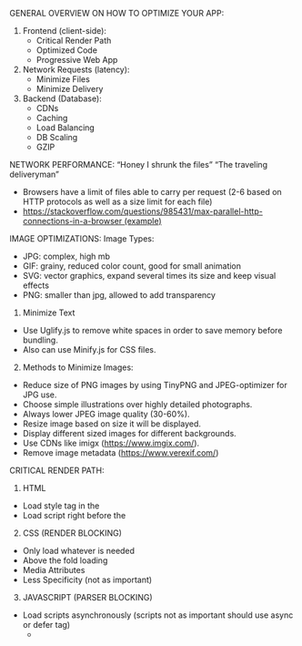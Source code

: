 GENERAL OVERVIEW ON HOW TO OPTIMIZE YOUR APP:
1. Frontend (client-side):
    * Critical Render Path
    * Optimized Code
    * Progressive Web App
2. Network Requests (latency):
    * Minimize Files
    * Minimize Delivery
3. Backend (Database):
    * CDNs
    * Caching
    * Load Balancing
    * DB Scaling
    * GZIP

NETWORK PERFORMANCE:
“Honey I shrunk the files”
“The traveling deliveryman”
* Browsers have a limit of files able to carry per request (2-6 based on HTTP protocols as well as a size limit for each file)
* https://stackoverflow.com/questions/985431/max-parallel-http-connections-in-a-browser (example)

IMAGE OPTIMIZATIONS:
Image Types:
* JPG: complex, high mb
* GIF: grainy, reduced color count, good for small animation
* SVG: vector graphics, expand several times its size and keep visual effects
* PNG: smaller than jpg, allowed to add transparency
1. Minimize Text
* Use Uglify.js to remove white spaces in order to save memory before bundling.
* Also can use Minify.js for CSS files.
2. Methods to Minimize Images:
* Reduce size of PNG images by using TinyPNG and JPEG-optimizer for JPG use.
* Choose simple illustrations over highly detailed photographs.
* Always lower JPEG image quality (30-60%).
* Resize image based on size it will be displayed.
* Display different sized images for different backgrounds.
* Use CDNs like imigx (https://www.imgix.com/).
* Remove image metadata (https://www.verexif.com/)

CRITICAL RENDER PATH:
1. HTML
* Load style tag in the
* Load script right before the
2. CSS (RENDER BLOCKING)
* Only load whatever is needed
* Above the fold loading
* Media Attributes
* Less Specificity (not as important)
3. JAVASCRIPT (PARSER BLOCKING)
* Load scripts asynchronously (scripts not as important should use async or defer tag)
    * <script async>: Suggested use for scripts having no knowledge of our code since it can affect user exp.(i.e. HTML, CSS)
    * <script defer>: Loads after HTML has been parsed, great for scripts that will act on the render tree or DOM
* Defer loading of scripts
* Minimize DOM manipulation
* Avoid long running javascript
Helpful links:
* https://developers.google.com/speed/pagespeed/insights/ (test web pages on mobile or desktop with suggestions for optimizations based on webpage link provided from user)
* www.webpagetest.org
* http://youmightnotneedjquery.com/ (native JS is faster without heavy jQuery library use)
* https://css-tricks.com/prefetching-preloading-prebrowsing/ (Pre-fetching, pre-loading, pre-browsing)
* https://imagecompressor.com/ (image optimizer)

CODE SPLITTING:
* Splitting up the Javascript files based on the needs to optimize browser efficiency
* Lazy loading: deferring initialization of an object until the point at which it is needed
* Component based splitting (i.e. sidebar not activated until user clicks).
* Avoid blocking Main thread (minimize JS code, parse time)
* Avoid Memory Leaks (remove unused event listeners, variables after use, setTimeout)
* Tree shaking (Webpack configures unused code from library but not with 100% accuracy, Babel preset-env also helps with this)
Helpful Links:
* https://github.com/jamiebuilds/react-loadable
* https://www.smooth-code.com/open-source/loadable-components/docs/loadable-vs-react-lazy/ (easy to use react component level code splitting)
* https://developers.google.com/web/fundamentals/performance/optimizing-javascript/tree-shaking/ (Tree Shaking)

REACT OPTIMIZATION:
* React Perf (i.e. localhost:3000/?react_perf)
* Avoid Multiple re-rendering (minimize DOM manipulations)
* Use React Dev Tools to check "rendering processes" within each component and reduce 'ms' time
* 'shouldComponentUpdate' gives developer control to stop rerendering of components (use with caution since it will not pass props)
* PureComponent does the same job as shouldComponentUpdate if you don't have nested objects ('shallow comparison' will only rerender when props change and not deeply nested objects).
Helpful Links:
* https://github.com/maicki/why-did-you-update (Use this to tackle when to actually use performance enhancements without overly doing it)
* https://medium.com/@wereHamster/beware-react-setstate-is-asynchronous-ce87ef1a9cf3 (React setState is asynchronous)
* https://vasanthk.gitbooks.io/react-bits/patterns/19.async-nature-of-setState.html (Async Nature Of setState())

PROGRESSIVE WEB APPLICATIONS:
* HTTPS: protects information sent through browser to server in encrypted fashion
    * https://letsencrypt.org/ (free encryption certification service)
    * https://www.cloudflare.com/ (similar hosting site with encryption)
* App Manifest:
    * Make sure the viewport inside html file is included since this is the file which makes web app responsive across different platforms (source: https://developers.google.com/web/tools/lighthouse/audits/has-viewport-meta-tag)
    * Manifest.json is where the app's icon, name, color can be modified (favicon/splashscreen generator: https://realfavicongenerator.net/)
* Service Worker: A script (JS file) that runs in background and assists in offline first web application development (assists with Push Notifications and background syncs).
    * https://jakearchibald.github.io/isserviceworkerready/ (Which versions of the browsers have implemented service worker)
    * https://auth0.com/blog/introduction-to-progressive-web-apps-push-notifications-part-3/ (PWA push notifications) Related Links:
* http://debuggerdotbreak.judahgabriel.com/2018/04/13/i-built-a-pwa-and-published-it-in-3-app-stores-heres-what-i-learned/ 
* https://medium.com/@firt/progressive-web-apps-on-ios-are-here-d00430dee3a7 
* https://www.pwabuilder.com/ (converting web apps into app packages) 
* https://www.macincloud.com/ (if you do not own a Mac but need xcode) 


CDNS (Content Delivery Network): 

- Helps with accelerating any website by caching its files in servers anywhere in the world. Content is served from the nearest server for the fastest possible speeds. (i.e. of popular services: CloudFare, AWS CloudFront, Microsoft Azure CDN)
- Removes latency due to factors concerning physical distance from the hosting servers (i.e. NY vs Singapore) which would require multiple routers to send files needed before finalizing request. Caching preloads files necessary in servers hosted around the world to speed up this process.

GZIP (GNU zip): 

- One of the best way to optimize performance and simple to implement by compressing files.
- ``const compression = require('compression')`` + ``app.use(compression())`` to compress files (gzip works with many file types so the client side can reduce file size and increase performance).
- https://github.com/google/brotli (Google's Brotli is similar to gzip but 20% more efficient compressing files)

DB SCALING: 

- Identify Inefficient Queries: Making requests only for absolutely necessary information and by indexing which helps sort through a number of records on multiple fields (i.e. creating an index on a field that is age of the user table it'll create a new copy of the data structure which holds the field value and a pointer to the record that it relates to).  Indexes allow use to binary searches to increase performance but downsize requires additional space on disk.
 - Example of creating an index: ``CREATE INDEX idx_name on table_name (column_name);``
 - Storage is the slowest piece in a relational database.  One bad SQL query can cause a huge delay.
- Increase Memory: After checking inefficient queries, one way to improve bottlenecks is to improve the hardware that the database on working on.  By increasing the amount information  in memory, you aren't acccesing the disk as often as you increase your speed so you can store more information in memory for a db but only allowed to add a certain amount of db in memory.
- Vertical Scaling (Redis, Memchached): Information can be cached on Redis to reduce amount of queries being sent to the DB (similar to CDNs but using memory access instead of disk access).
- Sharding: Simply breaking down the website or parts of data into different pieces (separate databases). Instead of searching through a giant database you can categorize the information into parts to reduce time spent on queries.
- More Databases: Having multiple db we can have more options and less queries to a single db in order to distribute the load (postgresql has preconfigured or use load balancer to distribute the loads).
- Database Type: When picking database what characteristics do we need since there are so many ways to store data.

CACHING: 

- Process of storing some data in cache which is temporary storage component area where the data is stored so in the future data can be served faster.
 - 3 Basic components: CPUs, RAM (random access memory), Hard disk drives.
  - CPUs: Built with a special onchip memory called 'registers' which usually consists of small amount fast storage. Nowadays have some memory as well instead of doing all the brain work.  Closest and smallest memory storage in computers but also the fastest (i.e of 'registers' would be L0, L1, L3, L4 cache).
  - RAM: Closer to the CPU not as close as registers (small pieces of memory in CPU) but large enough to hold significant information (short term memory) that the CPU can access.
  - Hard disk drives: Performance cost becomes cheaper but slower.  Hard disk on the other hand can store long term data even with power shutting down.
- Server can cache information on browsers (client side), database, memory storage like redis (sessions, database requests). 

Useful Articles relating to Caching:

- https://www.freecodecamp.org/news/the-hidden-components-of-web-caching-970854fe2c49/ (Components of Caching)
- https://developers.google.com/web/fundamentals/performance/optimizing-content-efficiency/http-caching (Http Caching)
- https://devcenter.heroku.com/articles/increasing-application-performance-with-http-cache-headers (Increasing Application performance with HTTP Cache Headers)
